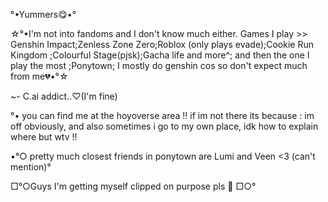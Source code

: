 °•Yummers😋•°

☆°•I'm not into fandoms and I don't know much either. Games I play >> Genshin Impact;Zenless Zone Zero;Roblox (only plays evade);Cookie Run Kingdom ;Colourful Stage(pjsk);Gacha life and more^; and then the one I play the most ;Ponytown; I mostly do genshin cos so don't expect much from me💔•°☆ 

~- C.ai addict..♡(I'm fine)

°• you can find me at the hoyoverse area !! if im not there its because : im off obviously, and also sometimes i go to my own place, idk how to explain where but wtv !!

•°○ pretty much closest friends in ponytown are Lumi and Veen <3 (can't mention)°

□°○Guys I'm getting myself clipped on purpose pls 🙏 □○°
